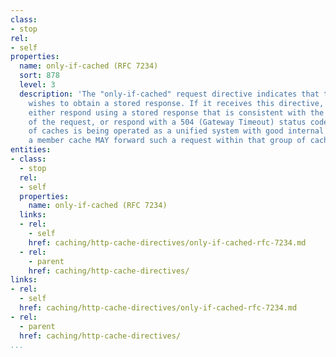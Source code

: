 ```yaml
---
class:
- stop
rel:
- self
properties:
  name: only-if-cached (RFC 7234)
  sort: 878
  level: 3
  description: 'The "only-if-cached" request directive indicates that the client only
    wishes to obtain a stored response. If it receives this directive, a cache SHOULD
    either respond using a stored response that is consistent with the other constraints
    of the request, or respond with a 504 (Gateway Timeout) status code. If a group
    of caches is being operated as a unified system with good internal connectivity,
    a member cache MAY forward such a request within that group of caches. '
entities:
- class:
  - stop
  rel:
  - self
  properties:
    name: only-if-cached (RFC 7234)
  links:
  - rel:
    - self
    href: caching/http-cache-directives/only-if-cached-rfc-7234.md
  - rel:
    - parent
    href: caching/http-cache-directives/
links:
- rel:
  - self
  href: caching/http-cache-directives/only-if-cached-rfc-7234.md
- rel:
  - parent
  href: caching/http-cache-directives/
...
```

